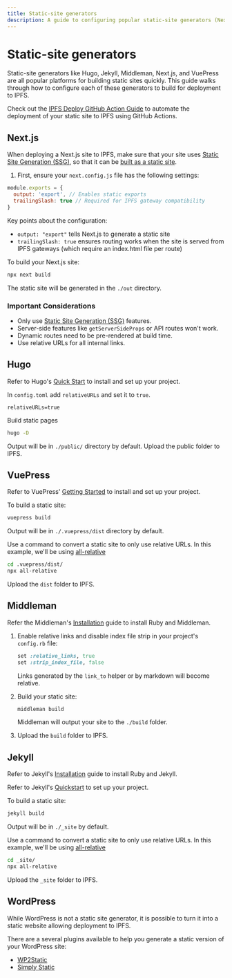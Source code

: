 ```yaml
---
title: Static-site generators
description: A guide to configuring popular static-site generators (Next.js, Hugo, VuePress, Middleman, Jekyll) for optimal deployment to IPFS, including best practices and configuration tips
---
```


# Static-site generators

Static-site generators like Hugo, Jekyll, Middleman, Next.js, and VuePress are all popular platforms for building static sites quickly. This guide walks through how to configure each of these generators to build for deployment to IPFS.

Check out the [IPFS Deploy GitHub Action Guide](./deploy-github-action.md) to automate the deployment of your static site to IPFS using GitHub Actions.

## Next.js

When deploying a Next.js site to IPFS, make sure that your site uses [Static Site Generation (SSG)](https://nextjs.org/docs/pages/building-your-application/rendering/static-site-generation), so that it can be [built as a static site](<(https://nextjs.org/docs/pages/building-your-application/deploying/static-exports)>).

1. First, ensure your `next.config.js` file has the following settings:

```js
module.exports = {
  output: 'export', // Enables static exports
  trailingSlash: true // Required for IPFS gateway compatibility
}
```

Key points about the configuration:

- `output: "export"` tells Next.js to generate a static site
- `trailingSlash: true` ensures routing works when the site is served from IPFS gateways (which require an index.html file per route)

To build your Next.js site:

```bash
npx next build
```

The static site will be generated in the `./out` directory.

### Important Considerations

- Only use [Static Site Generation (SSG)](https://nextjs.org/docs/pages/building-your-application/rendering/static-site-generation) features.
- Server-side features like `getServerSideProps` or API routes won't work.
- Dynamic routes need to be pre-rendered at build time.
- Use relative URLs for all internal links.

## Hugo

Refer to Hugo's [Quick Start](https://gohugo.io/getting-started/quick-start/) to install and set up your project.

In `config.toml` add `relativeURLs` and set it to `true`.

```
relativeURLs=true
```

Build static pages

```bash
hugo -D
```

Output will be in `./public/` directory by default. Upload the public folder to IPFS.

## VuePress

Refer to VuePress' [Getting Started](https://vuepress.vuejs.org/guide/) to install and set up your project.

To build a static site:

```bash
vuepress build
```

Output will be in `./.vuepress/dist` directory by default.

Use a command to convert a static site to only use relative URLs. In this example, we'll be using [all-relative](https://www.npmjs.com/package/all-relative)

```bash
cd .vuepress/dist/
npx all-relative
```

Upload the `dist` folder to IPFS.

## Middleman

Refer the Middleman's [Installation](https://middlemanapp.com/basics/install/) guide to install Ruby and Middleman.

1. Enable relative links and disable index file strip in your project's `config.rb` file:

   ```ruby
   set :relative_links, true
   set :strip_index_file, false
   ```

   Links generated by the `link_to` helper or by markdown will become relative.

1. Build your static site:

   ```bash
   middleman build
   ```

   Middleman will output your site to the `./build` folder.

1. Upload the `build` folder to IPFS.

## Jekyll

Refer to Jekyll's [Installation](https://jekyllrb.com/docs/installation/) guide to install Ruby and Jekyll.

Refer to Jekyll's [Quickstart](https://jekyllrb.com/docs/) to set up your project.

To build a static site:

```bash
jekyll build
```

Output will be in `./_site` by default.

Use a command to convert a static site to only use relative URLs. In this example, we'll be using [all-relative](https://www.npmjs.com/package/all-relative)

```bash
cd _site/
npx all-relative
```

Upload the `_site` folder to IPFS.

## WordPress

While WordPress is not a static site generator, it is possible to turn it into a static website allowing deployment to IPFS.

There are a several plugins available to help you generate a static version of your WordPress site:

- [WP2Static](https://github.com/elementor/wp2static)
- [Simply Static](https://wordpress.org/plugins/simply-static/)
